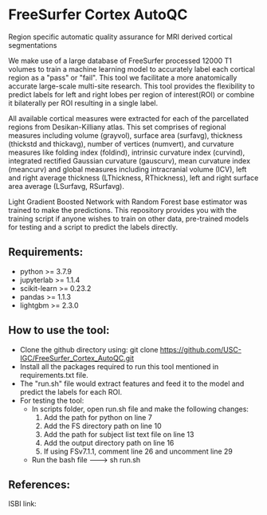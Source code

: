 # FreeSurfer Cortex AutoQC
Region specific automatic quality assurance for MRI derived cortical segmentations

We make use of a large database of FreeSurfer processed 12000 T1 volumes to train a machine learning model to accurately label each cortical region as a "pass" or "fail". This tool we facilitate a more anatomically accurate large-scale multi-site research. This tool provides the flexibility to predict labels for left and right lobes per region of interest(ROI) or combine it bilaterally per ROI resulting in a single label.

All available cortical measures were extracted for each of the parcellated regions from Desikan-Killiany atlas. This set comprises of regional measures including volume (grayvol), surface area (surfavg), thickness (thickstd and thickavg), number of vertices (numvert), and curvature measures like folding index (foldind), intrinsic curvature index (curvind), integrated rectified Gaussian curvature (gauscurv), mean curvature index (meancurv) and global measures including intracranial volume (ICV), left and right average thickness (LThickness, RThickness), left and right surface area average (LSurfavg, RSurfavg).

Light Gradient Boosted Network with Random Forest base estimator was trained to make the predictions. This repository provides you with the training script if anyone wishes to train on other data, pre-trained models for testing and a script to predict the labels directly. 

## Requirements:
* python >= 3.7.9
* jupyterlab >= 1.1.4
* scikit-learn >= 0.23.2
* pandas >= 1.1.3
* lightgbm >= 2.3.0

## How to use the tool:
* Clone the github directory using: git clone https://github.com/USC-IGC/FreeSurfer_Cortex_AutoQC.git
* Install all the packages required to run this tool mentioned in requirements.txt file.
* The "run.sh" file would extract features and feed it to the model and predict the labels for each ROI.
* For testing the tool:
  * In scripts folder, open run.sh file and make the following changes:
    1. Add the path for python on line 7
    2. Add the FS directory path on line 10
    3. Add the path for subject list text file on line 13
    4. Add the output directory path on line 16
    5. If using FSv7.1.1, comment line 26 and uncomment line 29 
  * Run the bash file ---> sh run.sh

## References:
ISBI link:
